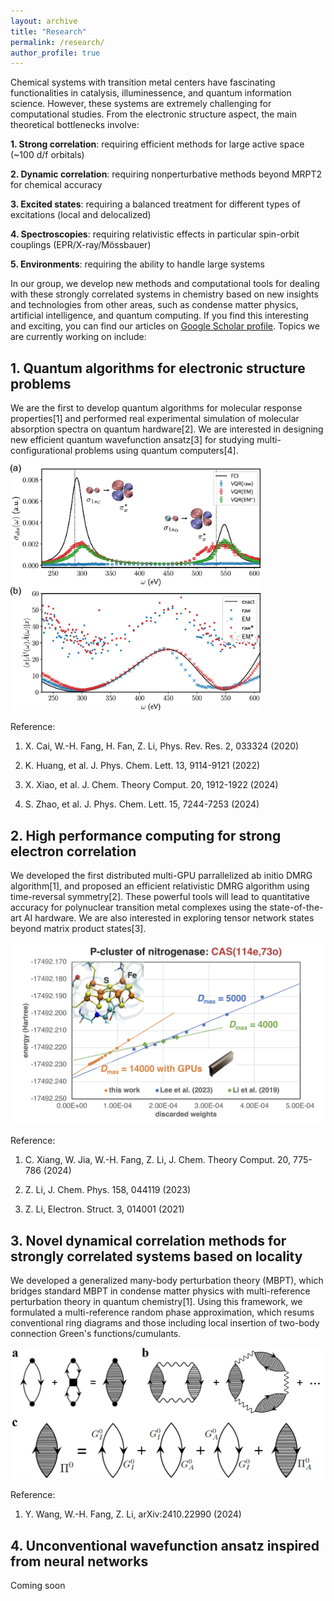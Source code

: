 ```yaml
---
layout: archive
title: "Research"
permalink: /research/
author_profile: true
---
```


Chemical systems with transition metal centers have fascinating functionalities in catalysis, illuminessence, and quantum information science. However, these systems are extremely challenging for computational studies. From the electronic structure aspect, the main theoretical bottlenecks involve:

**1. Strong correlation**: requiring efficient methods for large active space (~100 d/f orbitals)

**2. Dynamic correlation**: requiring nonperturbative methods beyond MRPT2 for chemical accuracy

**3. Excited states**: requiring a balanced treatment for different types of excitations (local and delocalized)

**4. Spectroscopies**: requiring relativistic effects in particular spin-orbit couplings (EPR/X-ray/Mössbauer)

**5. Environments**: requiring the ability to handle large systems

In our group, we develop new methods and computational tools for dealing with these strongly correlated systems in chemistry based on new insights and technologies from other areas, such as condense matter physics, artificial intelligence, and quantum computing. If you find this interesting and exciting, you can find our articles on [Google Scholar profile](https://scholar.google.com/citations?user=MYZZUJ0AAAAJ&hl=en). Topics we are currently working on include:

## 1. Quantum algorithms for electronic structure problems

We are the first to develop quantum algorithms for molecular response properties[1] and performed real experimental simulation of molecular absorption spectra on quantum hardware[2]. We are interested in designing new efficient quantum wavefunction ansatz[3] for studying multi-configurational problems using quantum computers[4].

<img src="../images/vqr.jpeg" width="400">

Reference:

1. X. Cai, W.-H. Fang, H. Fan, Z. Li, Phys. Rev. Res. 2, 033324 (2020)

2. K. Huang, et al. J. Phys. Chem. Lett. 13, 9114-9121 (2022) 

3. X. Xiao, et al. J. Chem. Theory Comput. 20, 1912-1922 (2024)

4. S. Zhao, et al. J. Phys. Chem. Lett. 15, 7244-7253 (2024)

## 2. High performance computing for strong electron correlation

We developed the first distributed multi-GPU parrallelized ab initio DMRG algorithm[1], and proposed an efficient relativistic DMRG algorithm using time-reversal symmetry[2]. These powerful tools will lead to quantitative accuracy for polynuclear transition metal complexes using the state-of-the-art AI hardware. We are also interested in exploring tensor network states beyond matrix product states[3].

<img src="../images/dmrg.jpg" width="500">

Reference:

1. C. Xiang, W. Jia, W.-H. Fang, Z. Li, J. Chem. Theory Comput. 20, 775-786 (2024)

2. Z. Li, J. Chem. Phys. 158, 044119 (2023)

3. Z. Li, Electron. Struct. 3, 014001 (2021)

## 3. Novel dynamical correlation methods for strongly correlated systems based on locality

We developed a generalized many-body perturbation theory (MBPT), which bridges standard MBPT in condense matter physics with multi-reference perturbation theory in quantum chemistry[1]. Using this framework, we formulated a multi-reference random phase approximation, which resums conventional ring diagrams and those including local insertion of two-body connection Green's functions/cumulants.

<img src="../images/rpa.png" with="500">

Reference:

1. Y. Wang, W.-H. Fang, Z. Li, arXiv:2410.22990 (2024)

## 4. Unconventional wavefunction ansatz inspired from neural networks

Coming soon
